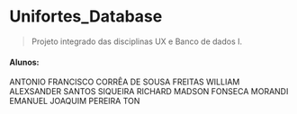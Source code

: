 # Unifortes_Database
> Projeto integrado das disciplinas UX e Banco de dados I.

#### Alunos:
ANTONIO FRANCISCO CORRÊA DE SOUSA FREITAS
 WILLIAM ALEXSANDER SANTOS SIQUEIRA
RICHARD MADSON FONSECA MORANDI
EMANUEL JOAQUIM PEREIRA TON
